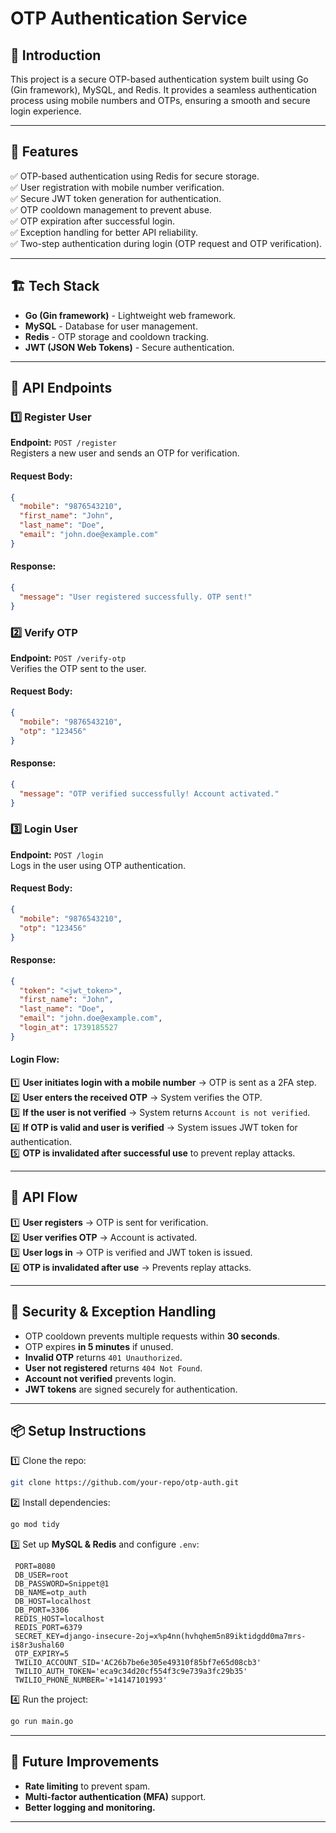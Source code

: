 # OTP Authentication Service

## 🚀 Introduction
This project is a secure OTP-based authentication system built using Go (Gin framework), MySQL, and Redis. It provides a seamless authentication process using mobile numbers and OTPs, ensuring a smooth and secure login experience.

---

## 🎯 Features
✅ OTP-based authentication using Redis for secure storage.  
✅ User registration with mobile number verification.  
✅ Secure JWT token generation for authentication.  
✅ OTP cooldown management to prevent abuse.  
✅ OTP expiration after successful login.  
✅ Exception handling for better API reliability.  
✅ Two-step authentication during login (OTP request and OTP verification).  

---

## 🏗️ Tech Stack
- **Go (Gin framework)** - Lightweight web framework.
- **MySQL** - Database for user management.
- **Redis** - OTP storage and cooldown tracking.
- **JWT (JSON Web Tokens)** - Secure authentication.

---

## 📌 API Endpoints
### 1️⃣ Register User
**Endpoint:** `POST /register`  
Registers a new user and sends an OTP for verification.

#### Request Body:
```json
{
  "mobile": "9876543210",
  "first_name": "John",
  "last_name": "Doe",
  "email": "john.doe@example.com"
}
```
#### Response:
```json
{
  "message": "User registered successfully. OTP sent!"
}
```

### 2️⃣ Verify OTP
**Endpoint:** `POST /verify-otp`  
Verifies the OTP sent to the user.

#### Request Body:
```json
{
  "mobile": "9876543210",
  "otp": "123456"
}
```
#### Response:
```json
{
  "message": "OTP verified successfully! Account activated."
}
```

### 3️⃣ Login User
**Endpoint:** `POST /login`  
Logs in the user using OTP authentication.

#### Request Body:
```json
{
  "mobile": "9876543210",
  "otp": "123456"
}
```
#### Response:
```json
{
  "token": "<jwt_token>",
  "first_name": "John",
  "last_name": "Doe",
  "email": "john.doe@example.com",
  "login_at": 1739185527
}
```

#### Login Flow:
1️⃣ **User initiates login with a mobile number** → OTP is sent as a 2FA step.  
2️⃣ **User enters the received OTP** → System verifies the OTP.  
3️⃣ **If the user is not verified** → System returns `Account is not verified`.  
4️⃣ **If OTP is valid and user is verified** → System issues JWT token for authentication.  
5️⃣ **OTP is invalidated after successful use** to prevent replay attacks.  

---

## 🔄 API Flow
1️⃣ **User registers** → OTP is sent for verification.  
2️⃣ **User verifies OTP** → Account is activated.  
3️⃣ **User logs in** → OTP is verified and JWT token is issued.  
4️⃣ **OTP is invalidated after use** → Prevents replay attacks.  

---

## 🔐 Security & Exception Handling
- OTP cooldown prevents multiple requests within **30 seconds**.
- OTP expires **in 5 minutes** if unused.
- **Invalid OTP** returns `401 Unauthorized`.
- **User not registered** returns `404 Not Found`.
- **Account not verified** prevents login.
- **JWT tokens** are signed securely for authentication.

---

## 📦 Setup Instructions
1️⃣ Clone the repo:  
   ```sh
   git clone https://github.com/your-repo/otp-auth.git
   ```
2️⃣ Install dependencies:  
   ```sh
   go mod tidy
   ```
3️⃣ Set up **MySQL & Redis** and configure `.env`:  
   ```
    PORT=8080
    DB_USER=root
    DB_PASSWORD=Snippet@1
    DB_NAME=otp_auth
    DB_HOST=localhost
    DB_PORT=3306
    REDIS_HOST=localhost
    REDIS_PORT=6379
    SECRET_KEY=django-insecure-2oj=x%p4nn(hvhqhem5n89iktidgdd0ma7mrs-i$8r3ushal60
    OTP_EXPIRY=5
    TWILIO_ACCOUNT_SID='AC26b7be6e305e49310f85bf7e65d08cb3'
    TWILIO_AUTH_TOKEN='eca9c34d20cf554f3c9e739a3fc29b35'
    TWILIO_PHONE_NUMBER='+14147101993'
   ```
4️⃣ Run the project:  
   ```sh
   go run main.go
   ```

---

## 🎯 Future Improvements
- **Rate limiting** to prevent spam.
- **Multi-factor authentication (MFA)** support.
- **Better logging and monitoring.**

---


